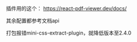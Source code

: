
插件用的这个： https://react-pdf-viewer.dev/docs/

其余配置都参考文档api

打包报错mini-css-extract-plugin，就降低版本至2.4.0


